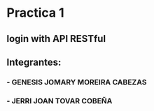 # Practica 1
## login with API RESTful

## Integrantes:
### - GENESIS JOMARY MOREIRA CABEZAS
### - JERRI JOAN TOVAR COBEÑA
